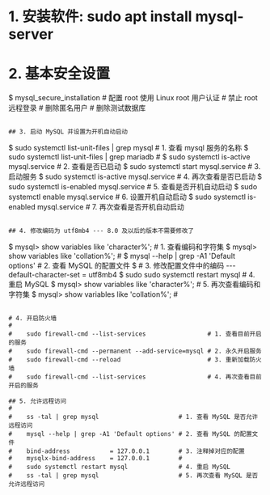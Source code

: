
# 1. 安装软件: sudo apt install mysql-server
# 2. 基本安全设置
$ mysql_secure_installation # 配置 root 使用 Linux root 用户认证
                            # 禁止 root 远程登录
                            # 删除匿名用户
                            # 删除测试数据库
```

## 3. 启动 MySQL 并设置为开机自动启动
```
$ sudo systemctl list-unit-files | grep mysql   # 1. 查看 mysql 服务的名称
$ sudo systemctl list-unit-files | grep mariadb #
$ sudo systemctl is-active  mysql.service       # 2. 查看是否已启动
$ sudo systemctl start      mysql.service       # 3. 启动服务
$ sudo systemctl is-active  mysql.service       # 4. 再次查看是否已启动
$ sudo systemctl is-enabled mysql.service       # 5. 查看是否开机自动启动
$ sudo systemctl enable     mysql.service       # 6. 设置开机自动启动
$ sudo systemctl is-enabled mysql.service       # 7. 再次查看是否开机自动启动
```

## 4. 修改编码为 utf8mb4 --- 8.0 及以后的版本不需要修改了
```
$ mysql> show variables like 'character%';      # 1. 查看编码和字符集
$ mysql> show variables like 'collation%';      #
$ mysql --help | grep -A1 'Default options'     # 2. 查看 MySQL 的配置文件
$                                               # 3. 修改配置文件中的编码 --- default-character-set = utf8mb4
$ sudo   sudo systemctl restart mysql           # 4. 重启 MySQL
$ mysql> show variables like 'character%';      # 5. 再次查看编码和字符集
$ mysql> show variables like 'collation%';      #
```

# 4. 开启防火墙
#
#    sudo firewall-cmd --list-services                 # 1. 查看目前开启的服务
#    sudo firewall-cmd --permanent --add-service=mysql # 2. 永久开启服务
#    sudo firewall-cmd --reload                        # 3. 重新加载防火墙
#    sudo firewall-cmd --list-services                 # 4. 再次查看目前开启的服务

## 5. 允许远程访问
#
#    ss -tal | grep mysql                      # 1. 查看 MySQL 是否允许远程访问
#    mysql --help | grep -A1 'Default options' # 2. 查看 MySQL 的配置文件
#    bind-address           = 127.0.0.1        # 3. 注释掉对应的配置
#    mysqlx-bind-address    = 127.0.0.1        #
#    sudo systemctl restart mysql              # 4. 重启 MySQL
#    ss -tal | grep mysql                      # 5. 再次查看 MySQL 是否允许远程访问

